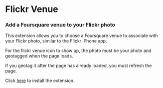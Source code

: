 # Flickr Venue

### Add a Foursquare venue to your Flickr photo

This extension allows you to choose a Foursquare venue to associate with your Flickr photo, similar to the Flickr iPhone app.

For the flickr venue icon to show up, the photo must be your photo and geotagged when the page loads.

If you geotag it after the page has already loaded, you must refresh the page.

Click [here](https://chrome.google.com/webstore/detail/flickr-venue/cdbpgjkjdieaeeamabfhhimkiiednibl) to install the extension.